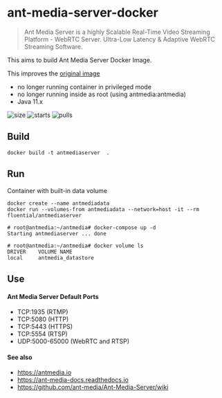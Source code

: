 # ant-media-server-docker

> Ant Media Server is a highly Scalable Real-Time Video Streaming Platform - WebRTC Server. Ultra-Low Latency & Adaptive WebRTC Streaming Software.

This aims to build Ant Media Server Docker Image.

This improves the [original image](https://github.com/ant-media/Ant-Media-Server/wiki/Building-and-Running-Docker-Container-for-Ant-Media-Server)
  - no longer running container in privileged mode
  - no longer running inside as root (using antmedia:antmedia)
  - Java 11.x

![size](https://badgen.net/docker/size/fliential/antmediaserver) ![starts](https://badgen.net/docker/stars/fluential/antmediaserver?icon=docker&label=stars) ![pulls](https://badgen.net/docker/pulls/fluential/antmediaserver)

## Build

```
docker build -t antmediaserver  .
```

## Run

Container with built-in data volume

```
docker create --name antmediadata
docker run --volumes-from antmediadata --network=host -it --rm fluential/antmediaserver

# root@antmedia:~/antmedia# docker-compose up -d
Starting antmediaserver ... done

# root@antmedia:~/antmedia# docker volume ls
DRIVER    VOLUME NAME
local     antmedia_datastore
```

## Use

#### Ant Media Server Default Ports
  - TCP:1935 (RTMP)
  - TCP:5080 (HTTP)
  - TCP:5443 (HTTPS)
  - TCP:5554 (RTSP)
  - UDP:5000-65000 (WebRTC and RTSP)


#### See also
* https://antmedia.io
* https://ant-media-docs.readthedocs.io
* https://github.com/ant-media/Ant-Media-Server/wiki


